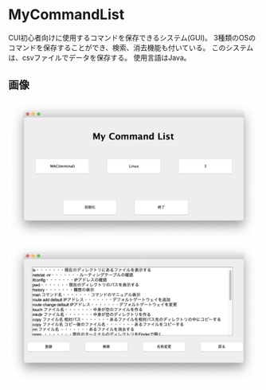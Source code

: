 # MyCommandList
CUI初心者向けに使用するコマンドを保存できるシステム(GUI)。
3種類のOSのコマンドを保存することができ、検索、消去機能も付いている。
このシステムは、csvファイルでデータを保存する。
使用言語はJava。

## 画像

<img src="MyCommandList/Home.png">
<img src="MyCommandList/list.png">
